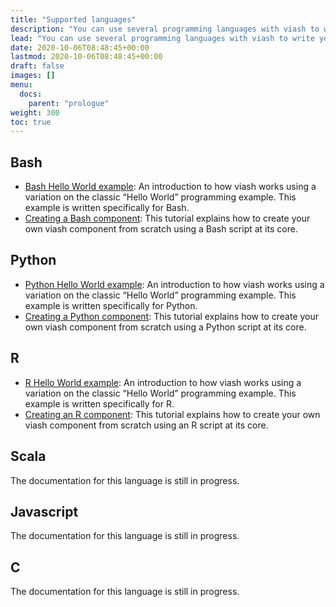 ```yaml
---
title: "Supported languages"
description: "You can use several programming languages with viash to write your own components. To get started with your preferred language, take a look at the language specific Hello World examples and the [Creating components](/creating_components) section. "
lead: "You can use several programming languages with viash to write your own components. To get started with your preferred language, take a look at the language specific Hello World examples and the [Creating components](/creating_components) section. "
date: 2020-10-06T08:48:45+00:00
lastmod: 2020-10-06T08:48:45+00:00
draft: false
images: []
menu:
  docs:
    parent: "prologue"
weight: 300
toc: true
---
```




## Bash

-   [Bash Hello World example](/getting_started/hello_world_bash): An
    introduction to how viash works using a variation on the classic
    “Hello World” programming example. This example is written
    specifically for Bash.
-   [Creating a Bash component](/creating_components/bash): This
    tutorial explains how to create your own viash component from
    scratch using a Bash script at its core.

## Python

-   [Python Hello World example](/getting_started/hello_world_python):
    An introduction to how viash works using a variation on the classic
    “Hello World” programming example. This example is written
    specifically for Python.
-   [Creating a Python component](/creating_components/python): This
    tutorial explains how to create your own viash component from
    scratch using a Python script at its core.

## R

-   [R Hello World example](/getting_started/hello_world_r): An
    introduction to how viash works using a variation on the classic
    “Hello World” programming example. This example is written
    specifically for R.
-   [Creating an R component](/creating_components/r): This tutorial
    explains how to create your own viash component from scratch using
    an R script at its core.

## Scala

The documentation for this language is still in progress.

## Javascript

The documentation for this language is still in progress.

## C

The documentation for this language is still in progress.
